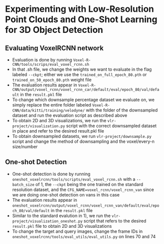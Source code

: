 # Experimenting with Low-Resolution Point Clouds and One-Shot Learning for 3D Object Detection

## Evaluating VoxelRCNN network
- Evaluation is done by running `Voxel-R-CNN/tools/scrips/eval_voxel_rcnn.sh`
- In that .sh file, we change the weights we want to evaluate in the flag labeled `--ckpt`; either we use the `trained_on_full_epoch_80.pth` or `trained_on_50_epoch_80.pth` weight file
- The evaluation results appear in `Voxel-R-CNN/output/voxel_rcnn/voxel_rcnn_car/default/eval/epoch_80/val/default` in the `result.pkl` file
- To change which downsample percentage dataset we evaluate on, we simply replace the entire folder labeled `Voxel-R-CNN/data/kitti/training/velodyne/` with the folder of the downsampled dataset and run the evaluation script as described above
- To obtain 2D and 3D visualizations, we run the `vlr-project/visualization.py` script with the correct downsampled dataset in place and refer to the desired result.pkl file
- To obtain downsampled datasets, we run `vlr-project/downsample.py` script and change the method of downsampling and the voxel/every-n size/number

## One-shot Detection
- One-shot detection is done by running `oneshot_voxelrcnn/tools/scripts/eval_voxel_rcnn.sh` with a `--batch_size` of 1, the `--ckpt` being the one trained on the standard resolution dataset, and the `CFG_NAME=voxel_rcnn/voxel_rcnn_van` since we are doing one-shot detection on vans in this case
- The evaluation results appear in `oneshot_voxelrcnn/output/voxel_rcnn/voxel_rcnn_van/default/eval/epoch_80/val/default` in the `result.pkl` file
- Similar to the standard evalution in 1), we run the `vlr-project/visualization_oneshot.py` script that refers to the desired `result.pkl` file to obtain 2D and 3D visualizations
- To change the target and query images, change the frame IDs in `oneshot_voxelrcnn/tools/eval_utils/eval_utils.py` on lines 70 and 74 
